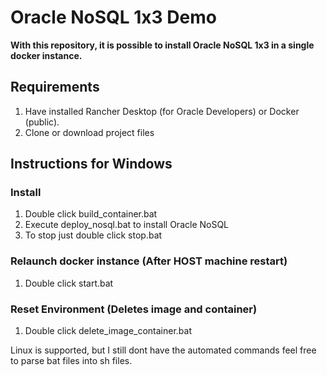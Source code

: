 # Oracle NoSQL 1x3 Demo

**With this repository, it is possible to install Oracle NoSQL 1x3 in a single docker instance.**

## Requirements
1. Have installed Rancher Desktop (for Oracle Developers) or Docker (public).
2. Clone or download project files

## Instructions for Windows
### Install
1. Double click build_container.bat
2. Execute deploy_nosql.bat to install Oracle NoSQL
3. To stop just double click stop.bat

### Relaunch docker instance (After HOST machine restart)
1. Double click start.bat

### Reset Environment (Deletes image and container)
1. Double click delete_image_container.bat


Linux is supported, but I still dont have the automated commands feel free to parse bat files into sh files.
